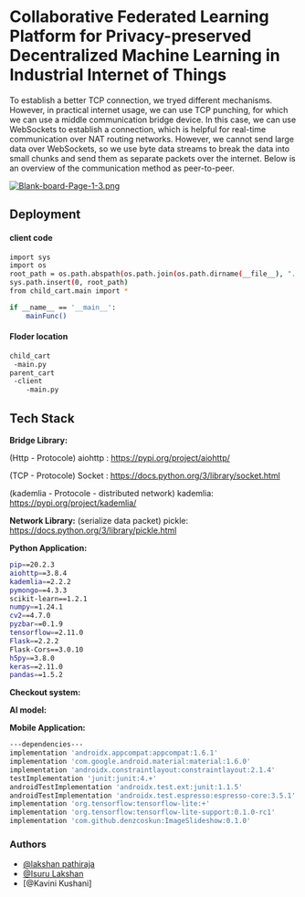 
# Collaborative Federated Learning Platform for Privacy-preserved Decentralized Machine Learning in Industrial Internet of Things

To establish a better TCP connection, we tryed different mechanisms. However, in practical internet usage, we can use TCP punching, for which we can use a middle communication bridge device. In this case, we can use WebSockets to establish a connection, which is helpful for real-time communication over NAT routing networks. However, we cannot send large data over WebSockets, so we use byte data streams to break the data into small chunks and send them as separate packets over the internet. Below is an overview of the communication method as peer-to-peer.

[![Blank-board-Page-1-3.png](https://i.postimg.cc/XvXpcXLy/Blank-board-Page-1-3.png)](https://postimg.cc/mcfLTL0b)



## Deployment

#### client code

```bash
import sys
import os
root_path = os.path.abspath(os.path.join(os.path.dirname(__file__), "../.."))
sys.path.insert(0, root_path)
from child_cart.main import *

if __name__ == '__main__':
    mainFunc()
```

#### Floder location
```bash
child_cart
 -main.py
parent_cart
 -client
    -main.py
```




## Tech Stack

**Bridge Library:**

(Http - Protocole)
aiohttp : https://pypi.org/project/aiohttp/

(TCP - Protocole)
Socket : https://docs.python.org/3/library/socket.html

(kademlia - Protocole - distributed network)
kademlia: https://pypi.org/project/kademlia/

**Network Library:**
(serialize data packet)
pickle: https://docs.python.org/3/library/pickle.html

**Python Application:**
```bash
pip==20.2.3
aiohttp==3.8.4
kademlia==2.2.2
pymongo==4.3.3
scikit-learn==1.2.1
numpy==1.24.1
cv2==4.7.0
pyzbar==0.1.9
tensorflow==2.11.0
Flask==2.2.2 
Flask-Cors==3.0.10
h5py==3.8.0
keras==2.11.0
pandas==1.5.2

```

**Checkout system:**

**AI model:**

**Mobile Application:**
```bash
---dependencies---
implementation 'androidx.appcompat:appcompat:1.6.1'
implementation 'com.google.android.material:material:1.6.0'
implementation 'androidx.constraintlayout:constraintlayout:2.1.4'
testImplementation 'junit:junit:4.+'
androidTestImplementation 'androidx.test.ext:junit:1.1.5'
androidTestImplementation 'androidx.test.espresso:espresso-core:3.5.1'
implementation 'org.tensorflow:tensorflow-lite:+'
implementation 'org.tensorflow:tensorflow-lite-support:0.1.0-rc1'
implementation 'com.github.denzcoskun:ImageSlideshow:0.1.0'
```
### Authors

- [@lakshan pathiraja](https://github.com/samitha093)
- [@Isuru Lakshan](https://github.com/IsuruLakshan170)
- [@Kavini Kushani]

